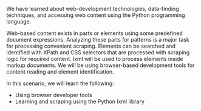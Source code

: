 We have learned about web-development technologies, data-finding techniques, and accessing web content using the Python programming language.

Web-based content exists in parts or elements using some predefined document expressions. Analyzing these parts for patterns is a major task for processing convenient scraping. Elements can be searched and identified with XPath and CSS selectors that are processed with scraping logic for required content. lxml will be used to process elements inside markup documents. We will be using browser-based development tools for content reading and element identification.

In this scenario, we will learn the following:

- Using browser developer tools
- Learning and scraping using the Python lxml library

